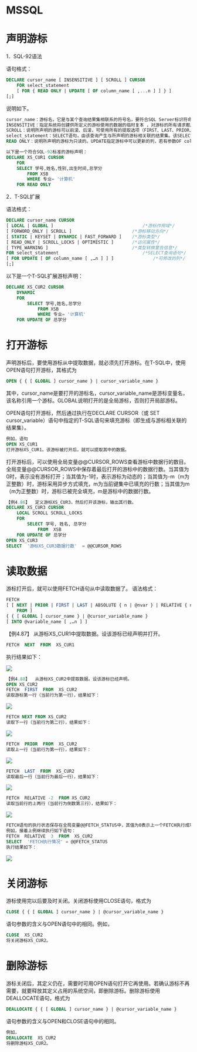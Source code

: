 # MSSQL

# 声明游标

1．SQL-92语法

语句格式：
```sql
DECLARE cursor_name [ INSENSITIVE ] [ SCROLL ] CURSOR 
	FOR select_statement 
	[ FOR { READ ONLY | UPDATE [ OF column_name [ ,...n ] ] } ]
[;]
```
说明如下。
```sql
cursor_name：游标名，它是与某个查询结果集相联系的符号名，要符合SQL Server标识符命名规则。
INSENSITIVE：指定系统将创建供所定义的游标使用的数据的临时复本 ，对游标的所有请求都从tempdb中的该临时表中得到应答。 
SCROLL：说明所声明的游标可以前滚、后滚，可使用所有的提取选项（FIRST、LAST、PRIOR、NEXT、RELATIVE、ABSOLUTE）。
select_statement：SELECT语句，由该查询产生与所声明的游标相关联的结果集。该SELECT语句中不能出现COMPUTE、COMPUTE BY、INTO或FOR BROWSE关键字。
READ ONLY：说明所声明的游标为只读的。UPDATE指定游标中可以更新的列，若有参数OF column_name [ ,…n ]，则只能修改给出的这些列。
```

```sql
以下是一个符合SQL-92标准的游标声明：
DECLARE XS_CUR1 CURSOR
	FOR
	SELECT 学号,姓名,性别,出生时间,总学分
		FROM XSB
		WHERE 专业= '计算机'
	FOR READ ONLY
```

2．T-SQL扩展

语法格式：
```sql
DECLARE cursor_name CURSOR
[ LOCAL | GLOBAL ]                               	/*游标作用域*/
[ FORWORD_ONLY | SCROLL ]                     	/*游标移动方向*/
[ STATIC | KEYSET | DYNAMIC | FAST_FORWARD ]   	/*游标类型*/
[ READ_ONLY | SCROLL_LOCKS | OPTIMISTIC ]     	/*访问属性*/
[ TYPE_WARNING ]                               	/*类型转换警告信息*/
FOR select_statement                               	/*SELECT查询语句*/
[ FOR UPDATE [ OF column_name [ ,…n ] ] ]           	/*可修改的列*/
[;]
```
以下是一个T-SQL扩展游标声明：
```sql
DECLARE XS_CUR2 CURSOR  
	DYNAMIC 
	FOR
		SELECT 学号,姓名,总学分
			FROM XSB
			WHERE 专业= '计算机'
	FOR UPDATE OF 总学分
```

#  打开游标

声明游标后，要使用游标从中提取数据，就必须先打开游标。在T-SQL中，使用OPEN语句打开游标，其格式为
```sql
OPEN { { [ GLOBAL ] cursor_name } | cursor_variable_name } 
```
其中，cursor_name是要打开的游标名，cursor_variable_name是游标变量名，该名称引用一个游标。GLOBAL说明打开的是全局游标，否则打开局部游标。

OPEN语句打开游标，然后通过执行在DECLARE CURSOR（或 SET cursor_variable）语句中指定的T-SQL语句来填充游标（即生成与游标相关联的结果集）。
```sql
例如，语句
OPEN XS_CUR1
打开游标XS_CUR1。该游标被打开后，就可以提取其中的数据。
```

打开游标后，可以使用全局变量@@CURSOR_ROWS查看游标中数据行的数目。全局变量@@CURSOR_ROWS中保存着最后打开的游标中的数据行数。当其值为0时，表示没有游标打开；当其值为-1时，表示游标为动态的；当其值为-m（m为正整数）时，游标采用异步方式填充，m为当前键集中已填充的行数；当其值为m（m为正整数）时，游标已被完全填充，m是游标中的数据行数。
```sql
【例4.86】  定义游标XS_CUR3，然后打开该游标，输出其行数。
DECLARE XS_CUR3 CURSOR
	LOCAL SCROLL SCROLL_LOCKS
	FOR
		SELECT 学号, 姓名, 总学分
			FROM  XSB
	FOR UPDATE OF 总学分
OPEN XS_CUR3
SELECT  '游标XS_CUR3数据行数'  = @@CURSOR_ROWS
```


# 读取数据

游标打开后，就可以使用FETCH语句从中读取数据了。
语法格式：
```sql
FETCH
[ [ NEXT | PRIOR | FIRST | LAST | ABSOLUTE { n | @nvar } | RELATIVE { n | @nvar} ]
    FROM ]
{ { [ GLOBAL ] cursor_name } | @cursor_variable_name }
[ INTO @variable_name [ ,…n ] ]
```
【例4.87】  从游标XS_CUR1中提取数据。设该游标已经声明并打开。
```sql
FETCH  NEXT  FROM  XS_CUR1
```
执行结果如下：


![](https://img1.zlogs.net/20/20200121235913.png)

```sql
【例4.88】  从游标XS_CUR2中提取数据。设该游标已经声明。
OPEN XS_CUR2
FETCH  FIRST  FROM  XS_CUR2
读取游标第一行（当前行为第一行），结果如下：
```
![](https://img1.zlogs.net/20/20200121235914.png)
```sql
FETCH NEXT FROM XS_CUR2
读取下一行（当前行为第二行），结果如下：
```
![](https://img1.zlogs.net/20/20200121235915.png)
```sql
FETCH  PRIOR  FROM  XS_CUR2
读取上一行（当前行为第一行），结果如下：
```
![](https://img1.zlogs.net/20/20200121235916.png)
```sql
FETCH  LAST  FROM  XS_CUR2
读取最后一行（当前行为最后一行），结果如下：
```
![](https://img1.zlogs.net/20/20200121235917.png)

```sql
FETCH  RELATIVE -2  FROM XS_CUR2
读取当前行的上两行（当前行为倒数第三行），结果如下：
```
![](https://img1.zlogs.net/20/20200121235918.png)

```sql
FETCH语句的执行状态保存在全局变量@@FETCH_STATUS中，其值为0表示上一个FETCH执行成功；为-1表示所要读取的行不在结果集中；为-2表示被提取的行已不存在（已被删除）。
例如，接着上例继续执行如下语句：
FETCH  RELATIVE  3  FROM  XS_CUR2
SELECT  'FETCH执行情况' = @@FETCH_STATUS
执行结果如下：
```
![](https://img1.zlogs.net/20/20200121235919.png)

# 关闭游标

游标使用完以后要及时关闭。关闭游标使用CLOSE语句，格式为
```sql
CLOSE { { [ GLOBAL ] cursor_name } | @cursor_variable_name }
```
语句参数的含义与OPEN语句中的相同。例如，
```sql
CLOSE  XS_CUR2
将关闭游标XS_CUR2。
```

# 删除游标


游标关闭后，其定义仍在，需要时可用OPEN语句打开它再使用。若确认游标不再需要，就要释放其定义占用的系统空间，即删除游标。删除游标使用DEALLOCATE语句，格式为
```sql
DEALLOCATE { { [ GLOBAL ] cursor_name } | @cursor_variable_name }
```
语句参数的含义与OPEN和CLOSE语句中的相同。
```sql
例如，
DEALLOCATE  XS_CUR2
将删除游标XS_CUR2。
```








